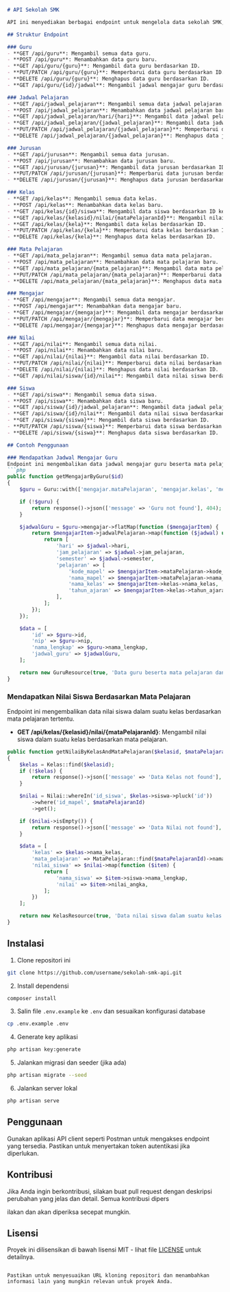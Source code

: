 ```markdown
# API Sekolah SMK

API ini menyediakan berbagai endpoint untuk mengelola data sekolah SMK, termasuk data siswa, guru, jurusan, mata pelajaran, jadwal pelajaran, mengajar, nilai, dan kelas. Selain operasi CRUD (Create, Read, Update, Delete) dasar, API ini juga menawarkan endpoint khusus untuk kebutuhan spesifik.

## Struktur Endpoint

### Guru
- **GET /api/guru**: Mengambil semua data guru.
- **POST /api/guru**: Menambahkan data guru baru.
- **GET /api/guru/{guru}**: Mengambil data guru berdasarkan ID.
- **PUT/PATCH /api/guru/{guru}**: Memperbarui data guru berdasarkan ID.
- **DELETE /api/guru/{guru}**: Menghapus data guru berdasarkan ID.
- **GET /api/guru/{id}/jadwal**: Mengambil jadwal mengajar guru berdasarkan ID guru.

### Jadwal Pelajaran
- **GET /api/jadwal_pelajaran**: Mengambil semua data jadwal pelajaran.
- **POST /api/jadwal_pelajaran**: Menambahkan data jadwal pelajaran baru.
- **GET /api/jadwal_pelajaran/hari/{hari}**: Mengambil data jadwal pelajaran berdasarkan hari.
- **GET /api/jadwal_pelajaran/{jadwal_pelajaran}**: Mengambil data jadwal pelajaran berdasarkan ID.
- **PUT/PATCH /api/jadwal_pelajaran/{jadwal_pelajaran}**: Memperbarui data jadwal pelajaran berdasarkan ID.
- **DELETE /api/jadwal_pelajaran/{jadwal_pelajaran}**: Menghapus data jadwal pelajaran berdasarkan ID.

### Jurusan
- **GET /api/jurusan**: Mengambil semua data jurusan.
- **POST /api/jurusan**: Menambahkan data jurusan baru.
- **GET /api/jurusan/{jurusan}**: Mengambil data jurusan berdasarkan ID.
- **PUT/PATCH /api/jurusan/{jurusan}**: Memperbarui data jurusan berdasarkan ID.
- **DELETE /api/jurusan/{jurusan}**: Menghapus data jurusan berdasarkan ID.

### Kelas
- **GET /api/kelas**: Mengambil semua data kelas.
- **POST /api/kelas**: Menambahkan data kelas baru.
- **GET /api/kelas/{id}/siswa**: Mengambil data siswa berdasarkan ID kelas.
- **GET /api/kelas/{kelasid}/nilai/{mataPelajaranId}**: Mengambil nilai siswa dalam suatu kelas berdasarkan mata pelajaran tertentu.
- **GET /api/kelas/{kela}**: Mengambil data kelas berdasarkan ID.
- **PUT/PATCH /api/kelas/{kela}**: Memperbarui data kelas berdasarkan ID.
- **DELETE /api/kelas/{kela}**: Menghapus data kelas berdasarkan ID.

### Mata Pelajaran
- **GET /api/mata_pelajaran**: Mengambil semua data mata pelajaran.
- **POST /api/mata_pelajaran**: Menambahkan data mata pelajaran baru.
- **GET /api/mata_pelajaran/{mata_pelajaran}**: Mengambil data mata pelajaran berdasarkan ID.
- **PUT/PATCH /api/mata_pelajaran/{mata_pelajaran}**: Memperbarui data mata pelajaran berdasarkan ID.
- **DELETE /api/mata_pelajaran/{mata_pelajaran}**: Menghapus data mata pelajaran berdasarkan ID.

### Mengajar
- **GET /api/mengajar**: Mengambil semua data mengajar.
- **POST /api/mengajar**: Menambahkan data mengajar baru.
- **GET /api/mengajar/{mengajar}**: Mengambil data mengajar berdasarkan ID.
- **PUT/PATCH /api/mengajar/{mengajar}**: Memperbarui data mengajar berdasarkan ID.
- **DELETE /api/mengajar/{mengajar}**: Menghapus data mengajar berdasarkan ID.

### Nilai
- **GET /api/nilai**: Mengambil semua data nilai.
- **POST /api/nilai**: Menambahkan data nilai baru.
- **GET /api/nilai/{nilai}**: Mengambil data nilai berdasarkan ID.
- **PUT/PATCH /api/nilai/{nilai}**: Memperbarui data nilai berdasarkan ID.
- **DELETE /api/nilai/{nilai}**: Menghapus data nilai berdasarkan ID.
- **GET /api/nilai/siswa/{id}/nilai**: Mengambil data nilai siswa berdasarkan ID siswa.

### Siswa
- **GET /api/siswa**: Mengambil semua data siswa.
- **POST /api/siswa**: Menambahkan data siswa baru.
- **GET /api/siswa/{id}/jadwal_pelajaran**: Mengambil data jadwal pelajaran siswa berdasarkan ID siswa.
- **GET /api/siswa/{id}/nilai**: Mengambil data nilai siswa berdasarkan ID siswa.
- **GET /api/siswa/{siswa}**: Mengambil data siswa berdasarkan ID.
- **PUT/PATCH /api/siswa/{siswa}**: Memperbarui data siswa berdasarkan ID.
- **DELETE /api/siswa/{siswa}**: Menghapus data siswa berdasarkan ID.

## Contoh Penggunaan

### Mendapatkan Jadwal Mengajar Guru
Endpoint ini mengembalikan data jadwal mengajar guru beserta mata pelajaran dan kelas yang diajar.
```php
public function getMengajarByGuru($id)
{
    $guru = Guru::with(['mengajar.mataPelajaran', 'mengajar.kelas', 'mengajar.jadwalPelajaran'])->find($id);

    if (!$guru) {
        return response()->json(['message' => 'Guru not found'], 404);
    }

    $jadwalGuru = $guru->mengajar->flatMap(function ($mengajarItem) {
        return $mengajarItem->jadwalPelajaran->map(function ($jadwal) use ($mengajarItem) {
            return [
                'hari' => $jadwal->hari,
                'jam_pelajaran' => $jadwal->jam_pelajaran,
                'semester' => $jadwal->semester,
                'pelajaran' => [
                    'kode_mapel' => $mengajarItem->mataPelajaran->kode_mapel,
                    'nama_mapel' => $mengajarItem->mataPelajaran->nama_mapel,
                    'nama_kelas' => $mengajarItem->kelas->nama_kelas,
                    'tahun_ajaran' => $mengajarItem->kelas->tahun_ajaran,
                ],
            ];
        });
    });

    $data = [
        'id' => $guru->id,
        'nip' => $guru->nip,
        'nama_lengkap' => $guru->nama_lengkap,
        'jadwal_guru' => $jadwalGuru,
    ];

    return new GuruResource(true, 'Data guru beserta mata pelajaran dan kelas yang diajar', $data);
}
```

### Mendapatkan Nilai Siswa Berdasarkan Mata Pelajaran
Endpoint ini mengembalikan data nilai siswa dalam suatu kelas berdasarkan mata pelajaran tertentu.
- **GET /api/kelas/{kelasid}/nilai/{mataPelajaranId}**: Mengambil nilai siswa dalam suatu kelas berdasarkan mata pelajaran.
```php
public function getNilaiByKelasAndMataPelajaran($kelasid, $mataPelajaranId)
{
    $kelas = Kelas::find($kelasid);
    if (!$kelas) {
        return response()->json(['message' => 'Data Kelas not found'], 404);
    }

    $nilai = Nilai::whereIn('id_siswa', $kelas->siswa->pluck('id'))
        ->where('id_mapel', $mataPelajaranId)
        ->get();

    if ($nilai->isEmpty()) {
        return response()->json(['message' => 'Data Nilai not found'], 404);
    }

    $data = [
        'kelas' => $kelas->nama_kelas,
        'mata_pelajaran' => MataPelajaran::find($mataPelajaranId)->nama_mapel,
        'nilai_siswa' => $nilai->map(function ($item) {
            return [
                'nama_siswa' => $item->siswa->nama_lengkap,
                'nilai' => $item->nilai_angka,
            ];
        })
    ];

    return new KelasResource(true, 'Data nilai siswa dalam suatu kelas berdasarkan mata pelajaran', $data);
}
```

## Instalasi

1. Clone repositori ini
```sh
git clone https://github.com/username/sekolah-smk-api.git
```

2. Install dependensi
```sh
composer install
```

3. Salin file `.env.example` ke `.env` dan sesuaikan konfigurasi database
```sh
cp .env.example .env
```

4. Generate key aplikasi
```sh
php artisan key:generate
```

5. Jalankan migrasi dan seeder (jika ada)
```sh
php artisan migrate --seed
```

6. Jalankan server lokal
```sh
php artisan serve
```

## Penggunaan

Gunakan aplikasi API client seperti Postman untuk mengakses endpoint yang tersedia. Pastikan untuk menyertakan token autentikasi jika diperlukan.

## Kontribusi

Jika Anda ingin berkontribusi, silakan buat pull request dengan deskripsi perubahan yang jelas dan detail. Semua kontribusi dipers

ilakan dan akan diperiksa secepat mungkin.

## Lisensi

Proyek ini dilisensikan di bawah lisensi MIT - lihat file [LICENSE](LICENSE) untuk detailnya.
```

Pastikan untuk menyesuaikan URL kloning repositori dan menambahkan informasi lain yang mungkin relevan untuk proyek Anda.
